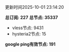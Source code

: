 更新时间2025-10-01 23:14:20

**总订阅: 227**
**总节点: 35337**
- vless节点: 9431
- hysteria2节点: 15

**google ping有效节点: 191**
